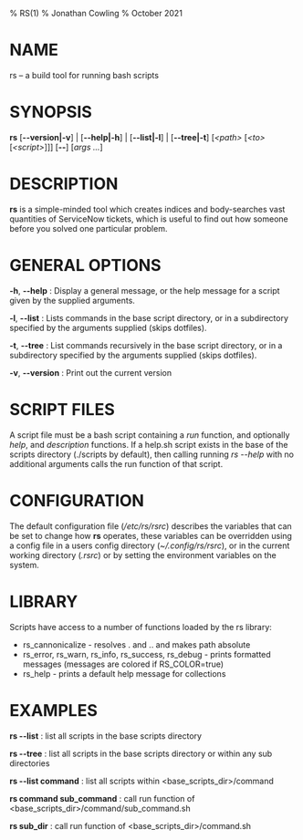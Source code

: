% RS(1)
% Jonathan Cowling
% October 2021

# NAME

rs – a build tool for running bash scripts

# SYNOPSIS

**rs** [**--version|-v**] | [**--help|-h**] | [**--list|-l**] | [**--tree|-t**] [*\<path\>* [*\<to\>* [*\<script\>*]]] [**--**] [*args ...*]

# DESCRIPTION

**rs** is a simple-minded tool which creates indices and
body-searches vast quantities of ServiceNow tickets, which is useful to
find out how someone before you solved one particular problem.

# GENERAL OPTIONS

**-h**, **--help**
:   Display a general message, or the help message for a script given by the supplied arguments.

**-l**, **--list**
:   Lists commands in the base script directory, or in a subdirectory specified by the arguments supplied (skips dotfiles).

**-t**, **--tree**
:   List commands recursively in the base script directory, or in a subdirectory specified by the arguments supplied (skips dotfiles).

**-v**, **--version**
:   Print out the current version

# SCRIPT FILES

A script file must be a bash script containing a *run* function, and optionally *help*, and *description* functions.
If a help.sh script exists in the base of the scripts directory (./scripts by default), then calling running *rs --help* with no additional arguments
calls the run function of that script.

# CONFIGURATION

The default configuration file (*/etc/rs/rsrc*) describes the variables that can be set to change how **rs** operates, these variables can be overridden
using a config file in a users config directory (*~/.config/rs/rsrc*), or in the current working directory (*.rsrc*) or by setting the environment variables on the system. 

# LIBRARY

Scripts have access to a number of functions loaded by the rs library:
- rs_cannonicalize - resolves . and .. and makes path absolute
- rs_error, rs_warn, rs_info, rs_success, rs_debug - prints formatted messages (messages are colored if RS_COLOR=true)
- rs_help - prints a default help message for collections

# EXAMPLES

**rs --list**
: list all scripts in the base scripts directory

**rs --tree**
: list all scripts in the base scripts directory or within any sub directories

**rs --list command**
: list all scripts within \<base_scripts_dir\>/command

**rs command sub_command**
: call run function of \<base_scripts_dir\>/command/sub_command.sh

**rs sub_dir**
: call run function of \<base_scripts_dir\>/command.sh
